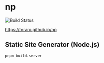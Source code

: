 # np

![Build Status](https://github.com/tnraro/np/actions/workflows/gh-pages.yml/badge.svg)

https://tnraro.github.io/np

## Static Site Generator (Node.js)

```
pnpm build.server
```
